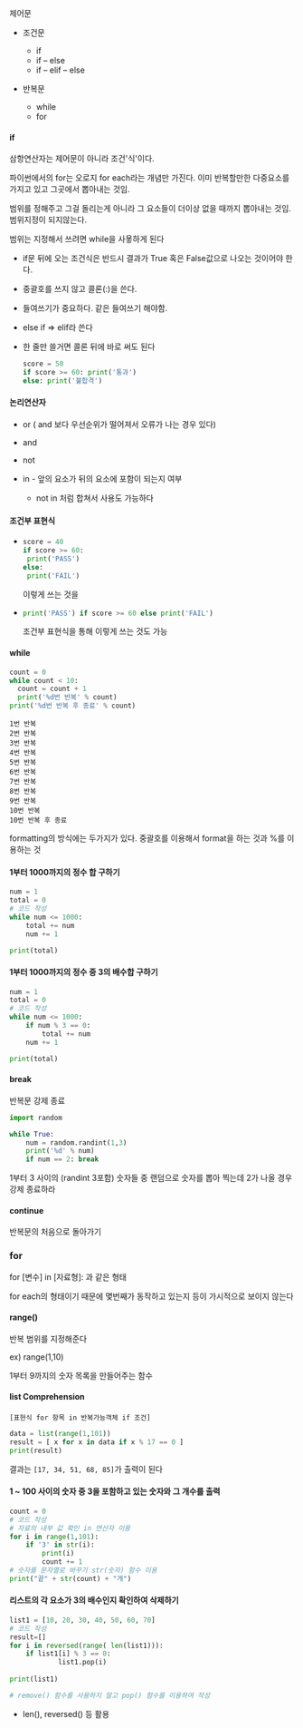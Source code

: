 제어문

- 조건문
  - if 
  - if – else 
  - if – elif – else 

- 반복문
  - while 
  - for



#### if

삼항연산자는 제어문이 아니라 조건'식'이다. 

파이썬에서의 for는 오로지 for each라는 개념만 가진다. 이미 반복할만한 다중요소를 가지고 있고 그곳에서 뽑아내는 것임. 

범위를 정해주고 그걸 돌리는게 아니라 그 요소들이 더이상 없을 때까지 뽑아내는 것임. 범위지정이 되지않는다.

범위는 지정해서 쓰려면 while을 사욯하게 된다



- if문 뒤에 오는 조건식은 반드시 결과가 True 혹은 False값으로 나오는 것이어야 한다.
- 중괄호를 쓰지 않고 콜론(:)을 쓴다. 
- 들여쓰기가 중요하다. 같은 들여쓰기 해야함. 
- else if => elif라 쓴다

- 한 줄만 쓸거면 콜론 뒤에 바로 써도 된다

  ```python
  score = 50
  if score >= 60: print('통과')
  else: print('불합격')
  ```



#### 논리연산자

- or ( and 보다 우선순위가 떨어져서 오류가 나는 경우 있다)
- and
- not

- in - 앞의 요소가 뒤의 요소에 포함이 되는지 여부
  - not in 처럼 합쳐서 사용도 가능하다

#### 조건부 표현식

- ```python
  score = 40
  if score >= 60:
   print('PASS')
  else:
   print('FAIL')
  
  ```

  이렇게 쓰는 것을

- ```python
  print('PASS') if score >= 60 else print('FAIL')
  ```

  조건부 표현식을 통해 이렇게  쓰는 것도 가능



#### while

```python
count = 0
while count < 10:
  count = count + 1
  print('%d번 반복' % count)
print('%d번 반복 후 종료' % count)
```

```shell
1번 반복
2번 반복
3번 반복
4번 반복
5번 반복
6번 반복
7번 반복
8번 반복
9번 반복
10번 반복
10번 반복 후 종료
```



formatting의 방식에는 두가지가 있다. 중괄호를 이용해서 format을 하는 것과 %를 이용하는 것

#### 1부터 1000까지의 정수 합 구하기

```python
num = 1
total = 0
# 코드 작성
while num <= 1000:
    total += num
    num += 1

print(total)
```

#### 1부터 1000까지의 정수 중 3의 배수합 구하기

```python
num = 1
total = 0
# 코드 작성
while num <= 1000:
    if num % 3 == 0:
        total += num
    num += 1

print(total)
```



#### break

반복문 강제 종료

```python
import random

while True:
    num = random.randint(1,3)
    print('%d' % num)
    if num == 2: break
```

1부터 3 사이의 (randint 3포함) 숫자들 중 랜덤으로 숫자를 뽑아 찍는데 2가 나올 경우 강제 종료하라



#### continue

반복문의 처음으로 돌아가기

 

### for

for [변수] in [자료형]:  과 같은 형태



for each의 형태이기 때문에 몇번째가 동작하고 있는지 등이 가시적으로 보이지 않는다



#### range() 

반복 범위를 지정해준다

ex) range(1,10)

1부터 9까지의 숫자 목록을 만들어주는 함수



#### list Comprehension

`[표현식 for 항목 in 반복가능객체 if 조건]`

```python
data = list(range(1,101))
result = [ x for x in data if x % 17 == 0 ]
print(result)
```

결과는 `[17, 34, 51, 68, 85]`가 출력이 된다



####  1 ~ 100 사이의 숫자 중 3을 포함하고 있는 숫자와 그 개수를 출력

```python
count = 0
# 코드 작성
# 자료의 내부 값 확인 in 연산자 이용
for i in range(1,101):
    if '3' in str(i):
        print(i)
        count += 1
# 숫자를 문자열로 바꾸기 str(숫자) 함수 이용
print("끝" + str(count) + "개")     
```







#### 리스트의 각 요소가 3의 배수인지 확인하여 삭제하기

```python
list1 = [10, 20, 30, 40, 50, 60, 70]
# 코드 작성
result=[]
for i in reversed(range( len(list1))):
    if list1[i] % 3 == 0:
            list1.pop(i)
        
print(list1)

# remove() 함수를 사용하지 말고 pop() 함수를 이용하여 작성
```

- len(), reversed() 등 활용

